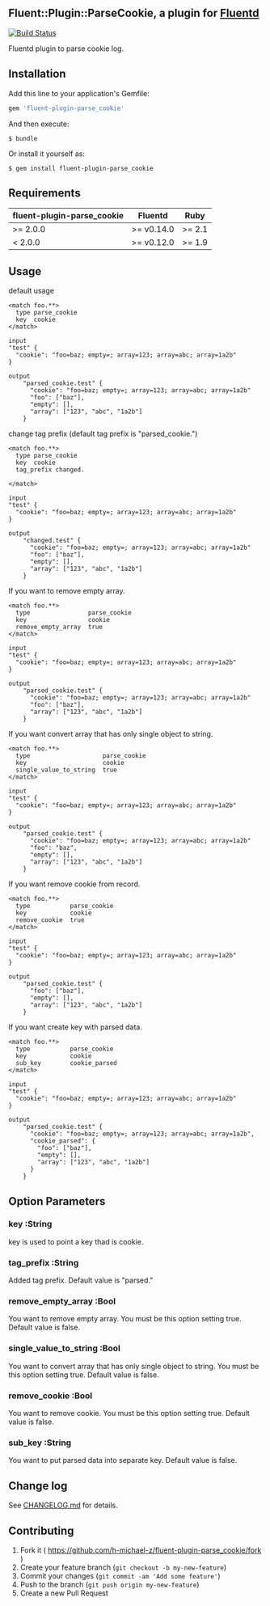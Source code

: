 ## Fluent::Plugin::ParseCookie, a plugin for [Fluentd](http://fluentd.org)
[![Build Status](https://travis-ci.org/h-michael/fluent-plugin-parse_cookie.svg?branch=master)](https://travis-ci.org/h-michael/fluent-plugin-parse_cookie)

Fluentd plugin to parse cookie log.

## Installation

Add this line to your application's Gemfile:

```ruby
gem 'fluent-plugin-parse_cookie'
```

And then execute:

    $ bundle

Or install it yourself as:

    $ gem install fluent-plugin-parse_cookie

## Requirements

| fluent-plugin-parse_cookie | Fluentd     | Ruby   |
|---------------------------|-------------|--------|
| >= 2.0.0                  | >= v0.14.0  | >= 2.1 |
| < 2.0.0                   | >= v0.12.0  | >= 1.9 |

## Usage

default usage
```
<match foo.**>
  type parse_cookie
  key  cookie
</match>

input
"test" {
  "cookie": "foo=baz; empty=; array=123; array=abc; array=1a2b"
}

output
    "parsed_cookie.test" {
      "cookie": "foo=baz; empty=; array=123; array=abc; array=1a2b"
      "foo": ["baz"],
      "empty": [],
      "array": ["123", "abc", "1a2b"]
    }
```

change tag prefix (default tag prefix is "parsed_cookie.")
```
<match foo.**>
  type parse_cookie
  key  cookie
  tag_prefix changed.

</match>

input
"test" {
  "cookie": "foo=baz; empty=; array=123; array=abc; array=1a2b"
}

output
    "changed.test" {
      "cookie": "foo=baz; empty=; array=123; array=abc; array=1a2b"
      "foo": ["baz"],
      "empty": [],
      "array": ["123", "abc", "1a2b"]
    }
```

If you want to remove empty array.
```
<match foo.**>
  type                parse_cookie
  key                 cookie
  remove_empty_array  true
</match>

input
"test" {
  "cookie": "foo=baz; empty=; array=123; array=abc; array=1a2b"
}

output
    "parsed_cookie.test" {
      "cookie": "foo=baz; empty=; array=123; array=abc; array=1a2b"
      "foo": ["baz"],
      "array": ["123", "abc", "1a2b"]
    }
```

If you want convert array that has only single object to string.
```
<match foo.**>
  type                    parse_cookie
  key                     cookie
  single_value_to_string  true
</match>

input
"test" {
  "cookie": "foo=baz; empty=; array=123; array=abc; array=1a2b"
}

output
    "parsed_cookie.test" {
      "cookie": "foo=baz; empty=; array=123; array=abc; array=1a2b"
      "foo": "baz",
      "empty": [],
      "array": ["123", "abc", "1a2b"]
    }
```

If you want remove cookie from record.
```
<match foo.**>
  type           parse_cookie
  key            cookie
  remove_cookie  true
</match>

input
"test" {
  "cookie": "foo=baz; empty=; array=123; array=abc; array=1a2b"
}

output
    "parsed_cookie.test" {
      "foo": ["baz"],
      "empty": [],
      "array": ["123", "abc", "1a2b"]
    }
```

If you want create key with parsed data.
```
<match foo.**>
  type           parse_cookie
  key            cookie
  sub_key        cookie_parsed
</match>

input
"test" {
  "cookie": "foo=baz; empty=; array=123; array=abc; array=1a2b"
}

output
    "parsed_cookie.test" {
      "cookie": "foo=baz; empty=; array=123; array=abc; array=1a2b",
      "cookie_parsed": {
        "foo": ["baz"],
        "empty": [],
        "array": ["123", "abc", "1a2b"]
      }
    }
```

## Option Parameters

### key :String
key is used to point a key thad is cookie.

### tag_prefix :String
Added tag prefix.
Default value is "parsed."

### remove_empty_array :Bool
You want to remove empty array.
You must be this option setting true.
Default value is false.

### single_value_to_string :Bool
You want to convert array that has only single object to string.
You must be this option setting true.
Default value is false.

### remove_cookie :Bool
You want to remove cookie.
You must be this option setting true.
Default value is false.

### sub_key :String
You want to put parsed data into separate key.
Default value is false.

## Change log
See [CHANGELOG.md](https://github.com/h-michael-z/fluent-plugin-parse_cookie/blob/master/CHANGELOG.md) for details.

## Contributing

1. Fork it ( https://github.com/h-michael-z/fluent-plugin-parse_cookie/fork )
2. Create your feature branch (`git checkout -b my-new-feature`)
3. Commit your changes (`git commit -am 'Add some feature'`)
4. Push to the branch (`git push origin my-new-feature`)
5. Create a new Pull Request

